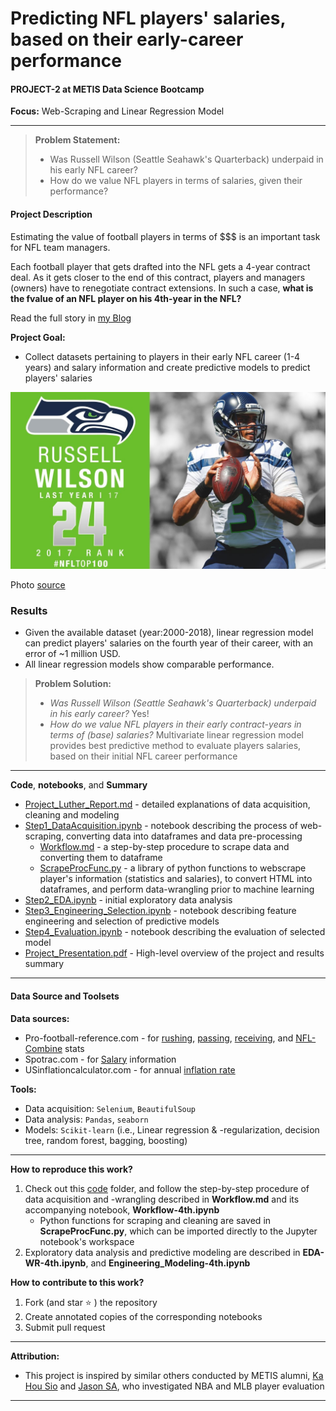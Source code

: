 # Predicting NFL players' salaries, based on their early-career performance

#### PROJECT-2 at METIS Data Science Bootcamp

**Focus:** Web-Scraping and Linear Regression Model

------

> **Problem Statement:** 
>
> - Was Russell Wilson (Seattle Seahawk's Quarterback) underpaid in his early NFL career?
> - How do we value NFL players in terms of salaries, given their performance?


#### Project Description

Estimating the value of football players in terms of $$$ is an important task for NFL team managers.

Each football player that gets drafted into the NFL gets a 4-year contract deal. As it gets closer to the end of this contract, players and managers (owners) have to renegotiate contract extensions. In such a case, **what is the fvalue of an NFL player on his 4th-year in the NFL?** 
  
Read the full story in [my Blog](https://jhonsen.github.io/2019/02/02/Player-Valuation/) 

**Project Goal:**

- Collect datasets pertaining to players in their early NFL career (1-4 years) and salary information and create predictive models to predict players' salaries
  

![russelwilson](./russell.jpg)

Photo [source](https://youtu.be/-dDVmTddM_k) 

### Results
- Given the available dataset (year:2000-2018), linear regression model can predict players' salaries on the fourth year of their career, with an error of ~1 million USD.    
- All linear regression models show comparable performance.
  
> **Problem Solution:**
>
> - *Was Russell Wilson (Seattle Seahawk's Quarterback) underpaid in his early career?* Yes! 
> - *How do we value NFL players in their early contract-years in terms of (base) salaries?* Multivariate linear regression model provides best predictive method to evaluate players salaries, based on their initial NFL career performance    

---
**Code**, **notebooks**, and **Summary**
- [Project_Luther_Report.md](./summary/Project_Luther_Report.md) - detailed explanations of data acquisition, cleaning and modeling
- [Step1_DataAcquisition.ipynb](./codes/Step1_DataAcquisition.ipynb) - notebook describing the process of web-scraping, converting data into dataframes and data pre-processing
  - [Workflow.md](./codes/Workflow.md) - a step-by-step procedure to scrape data and converting them to dataframe  
  - [ScrapeProcFunc.py](./codes/ScrapeProcFunc.py) - a library of python functions to webscrape player's information (statistics and salaries), to convert HTML into dataframes, and perform data-wrangling prior to machine learning
- [Step2_EDA.ipynb](./codes/Step2_EDA.ipynb) - initial exploratory data analysis  
- [Step3_Engineering_Selection.ipynb](./codes/Step3_Engineering_Selection.ipynb) - notebook describing feature engineering and selection of predictive models
- [Step4_Evaluation.ipynb](./codes/Step4_Evaluation.ipynb) - notebook describing the evaluation of selected model
- [Project_Presentation.pdf](./summary/Project_Presentation.pdf) - High-level overview of the project and results summary
---

#### Data Source and Toolsets

**Data sources:**

- Pro-football-reference.com - for [rushing](https://www.pro-football-reference.com/years/2008/rushing.htm), [passing](https://www.pro-football-reference.com/years/2008/passing.htm), [receiving](https://www.pro-football-reference.com/years/2008/receiving.htm), and [NFL-Combine](https://www.pro-football-reference.com/draft/2000-combine.htm) stats
- Spotrac.com - for [Salary](https://www.spotrac.com/nfl/rankings/2003/base/) information
- USinflationcalculator.com - for annual [inflation rate](https://www.usinflationcalculator.com/inflation/historical-inflation-rates/)

**Tools:**

- Data acquisition: `Selenium`, `BeautifulSoup`
- Data analysis: `Pandas`, `seaborn`
- Models: `Scikit-learn` (i.e., Linear regression & -regularization, decision tree, random forest, bagging, boosting)

---
**How to reproduce this work?** 

1. Check out this [code](./code/) folder, and follow the step-by-step procedure of data acquisition and -wrangling described in **Workflow.md** and its accompanying notebook, **Workflow-4th.ipynb** 
   - Python functions for scraping and cleaning are saved in **ScrapeProcFunc.py**, which can be imported directly to the Jupyter notebook's workspace
2. Exploratory data analysis and predictive modeling are described in **EDA-WR-4th.ipynb**,  and **Engineering_Modeling-4th.ipynb**  

**How to contribute to this work?**

1. Fork (and star ⭐️ ) the repository 
2. Create annotated copies of the corresponding notebooks
3. Submit pull request

---
**Attribution:**

- This project is inspired by similar others conducted by METIS alumni, [Ka Hou Sio](https://medium.com/@kahousio/project-luther-predicting-nba-player-salary-from-their-performance-b8209323c72d) and [Jason SA]( https://github.com/jason-sa/baseball_lin_regression), who investigated NBA and MLB player evaluation

---